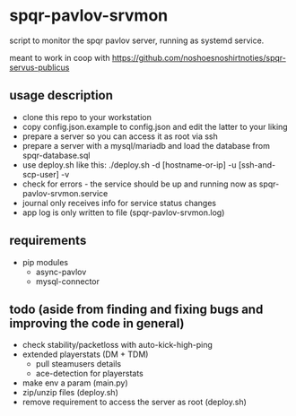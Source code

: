 # spqr-pavlov-srvmon
script to monitor the spqr pavlov server, running as systemd service.

meant to work in coop with https://github.com/noshoesnoshirtnoties/spqr-servus-publicus

## usage description
* clone this repo to your workstation
* copy config.json.example to config.json and edit the latter to your liking
* prepare a server so you can access it as root via ssh
* prepare a server with a mysql/mariadb and load the database from spqr-database.sql
* use deploy.sh like this: ./deploy.sh -d [hostname-or-ip] -u [ssh-and-scp-user] -v
* check for errors - the service should be up and running now as spqr-pavlov-srvmon.service
* journal only receives info for service status changes
* app log is only written to file (spqr-pavlov-srvmon.log)

## requirements
* pip modules
  * async-pavlov
  * mysql-connector

## todo (aside from finding and fixing bugs and improving the code in general)
* check stability/packetloss with auto-kick-high-ping
* extended playerstats (DM + TDM)
  * pull steamusers details
  * ace-detection for playerstats
* make env a param (main.py)
* zip/unzip files (deploy.sh)
* remove requirement to access the server as root (deploy.sh)